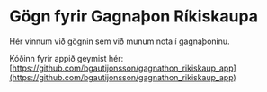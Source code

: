 
# Gögn fyrir Gagnaþon Ríkiskaupa

Hér vinnum við gögnin sem við munum nota í gagnaþoninu.

Kóðinn fyrir appið geymist hér: [https://github.com/bgautijonsson/gagnathon_rikiskaup_app](https://github.com/bgautijonsson/gagnathon_rikiskaup_app)